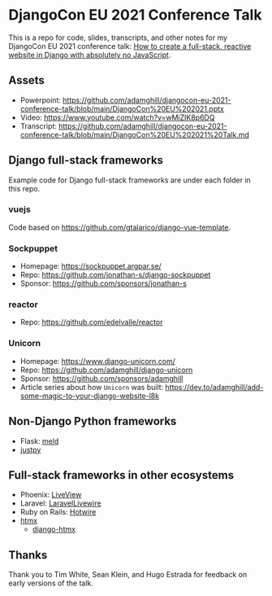 # DjangoCon EU 2021 Conference Talk

This is a repo for code, slides, transcripts, and other notes for my DjangoCon EU 2021 conference talk: [How to create a full-stack, reactive website in Django with absolutely no JavaScript](https://cfp.2021.djangocon.eu/2021/talk/FJLKVT/).

## Assets

- Powerpoint: https://github.com/adamghill/djangocon-eu-2021-conference-talk/blob/main/DjangoCon%20EU%202021.pptx
- Video: https://www.youtube.com/watch?v=wMiZIK8p6DQ
- Transcript: https://github.com/adamghill/djangocon-eu-2021-conference-talk/blob/main/DjangoCon%20EU%202021%20Talk.md

## Django full-stack frameworks

Example code for Django full-stack frameworks are under each folder in this repo.

### vuejs

Code based on https://github.com/gtalarico/django-vue-template.

### Sockpuppet

- Homepage: https://sockpuppet.argpar.se/
- Repo: https://github.com/jonathan-s/django-sockpuppet
- Sponsor: https://github.com/sponsors/jonathan-s

### reactor

- Repo: https://github.com/edelvalle/reactor

### Unicorn

- Homepage: https://www.django-unicorn.com/
- Repo: https://github.com/adamghill/django-unicorn
- Sponsor: https://github.com/sponsors/adamghill
- Article series about how `Unicorn` was built: https://dev.to/adamghill/add-some-magic-to-your-django-website-l8k

## Non-Django Python frameworks

- Flask: [meld](https://github.com/mikeabrahamsen/Flask-Meld)
- [justpy](https://justpy.io/)

## Full-stack frameworks in other ecosystems

- Phoenix: [LiveView](https://github.com/phoenixframework/phoenix_live_view)
- Laravel: [LaravelLivewire](https://laravel-livewire.com/)
- Ruby on Rails: [Hotwire](https://hotwire.dev/)
- [htmx](https://htmx.org/)
  - [django-htmx](https://pypi.org/project/django-htmx/)

## Thanks

Thank you to Tim White, Sean Klein, and Hugo Estrada for feedback on early versions of the talk.

